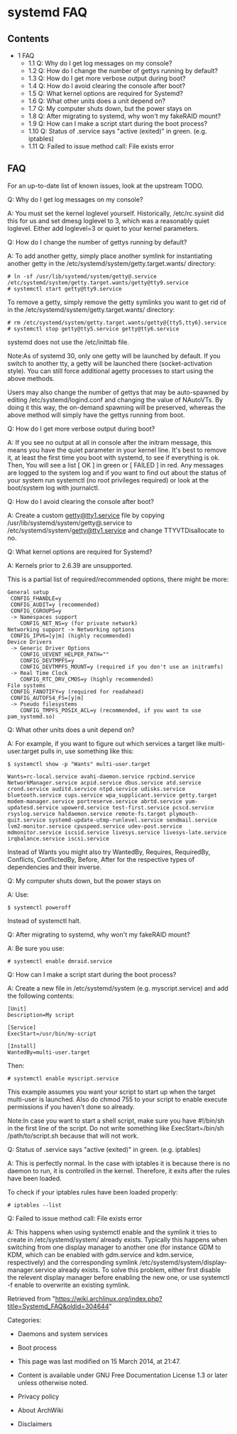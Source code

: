 systemd FAQ
===========

Contents
--------

-   1 FAQ
    -   1.1 Q: Why do I get log messages on my console?
    -   1.2 Q: How do I change the number of gettys running by default?
    -   1.3 Q: How do I get more verbose output during boot?
    -   1.4 Q: How do I avoid clearing the console after boot?
    -   1.5 Q: What kernel options are required for Systemd?
    -   1.6 Q: What other units does a unit depend on?
    -   1.7 Q: My computer shuts down, but the power stays on
    -   1.8 Q: After migrating to systemd, why won't my fakeRAID mount?
    -   1.9 Q: How can I make a script start during the boot process?
    -   1.10 Q: Status of .service says "active (exited)" in green.
        (e.g. iptables)
    -   1.11 Q: Failed to issue method call: File exists error

FAQ
---

For an up-to-date list of known issues, look at the upstream TODO.

Q: Why do I get log messages on my console?

A: You must set the kernel loglevel yourself. Historically,
/etc/rc.sysinit did this for us and set dmesg loglevel to 3, which was a
reasonably quiet loglevel. Either add loglevel=3 or quiet to your kernel
parameters.

Q: How do I change the number of gettys running by default?

A: To add another getty, simply place another symlink for instantiating
another getty in the /etc/systemd/system/getty.target.wants/ directory:

    # ln -sf /usr/lib/systemd/system/getty@.service /etc/systemd/system/getty.target.wants/getty@tty9.service
    # systemctl start getty@tty9.service

To remove a getty, simply remove the getty symlinks you want to get rid
of in the /etc/systemd/system/getty.target.wants/ directory:

    # rm /etc/systemd/system/getty.target.wants/getty@{tty5,tty6}.service
    # systemctl stop getty@tty5.service getty@tty6.service

systemd does not use the /etc/inittab file.

Note:As of systemd 30, only one getty will be launched by default. If
you switch to another tty, a getty will be launched there
(socket-activation style). You can still force additional agetty
processes to start using the above methods.

Users may also change the number of gettys that may be auto-spawned by
editing /etc/systemd/logind.conf and changing the value of NAutoVTs. By
doing it this way, the on-demand spawning will be preserved, whereas the
above method will simply have the gettys running from boot.

Q: How do I get more verbose output during boot?

A: If you see no output at all in console after the initram message,
this means you have the quiet parameter in your kernel line. It's best
to remove it, at least the first time you boot with systemd, to see if
everything is ok. Then, You will see a list [ OK ] in green or
[ FAILED ] in red. Any messages are logged to the system log and if you
want to find out about the status of your system run systemctl (no root
privileges required) or look at the boot/system log with journalctl.

Q: How do I avoid clearing the console after boot?

A: Create a custom getty@tty1.service file by copying
/usr/lib/systemd/system/getty@.service to
/etc/systemd/system/getty@tty1.service and change TTYVTDisallocate to
no.

Q: What kernel options are required for Systemd?

A: Kernels prior to 2.6.39 are unsupported.

This is a partial list of required/recommended options, there might be
more:

    General setup
     CONFIG_FHANDLE=y
     CONFIG_AUDIT=y (recommended)
     CONFIG_CGROUPS=y
     -> Namespaces support
        CONFIG_NET_NS=y (for private network)
    Networking support -> Networking options
     CONFIG_IPV6=[y|m] (highly recommended)
    Device Drivers
     -> Generic Driver Options
        CONFIG_UEVENT_HELPER_PATH=""
        CONFIG_DEVTMPFS=y
        CONFIG_DEVTMPFS_MOUNT=y (required if you don't use an initramfs)
     -> Real Time Clock
        CONFIG_RTC_DRV_CMOS=y (highly recommended)
    File systems
     CONFIG_FANOTIFY=y (required for readahead)
     CONFIG_AUTOFS4_FS=[y|m]
     -> Pseudo filesystems
        CONFIG_TMPFS_POSIX_ACL=y (recommended, if you want to use pam_systemd.so)

Q: What other units does a unit depend on?

A: For example, if you want to figure out which services a target like
multi-user.target pulls in, use something like this:

    $ systemctl show -p "Wants" multi-user.target

    Wants=rc-local.service avahi-daemon.service rpcbind.service NetworkManager.service acpid.service dbus.service atd.service crond.service auditd.service ntpd.service udisks.service bluetooth.service cups.service wpa_supplicant.service getty.target modem-manager.service portreserve.service abrtd.service yum-updatesd.service upowerd.service test-first.service pcscd.service rsyslog.service haldaemon.service remote-fs.target plymouth-quit.service systemd-update-utmp-runlevel.service sendmail.service lvm2-monitor.service cpuspeed.service udev-post.service mdmonitor.service iscsid.service livesys.service livesys-late.service irqbalance.service iscsi.service

Instead of Wants you might also try WantedBy, Requires, RequiredBy,
Conflicts, ConflictedBy, Before, After for the respective types of
dependencies and their inverse.

Q: My computer shuts down, but the power stays on

A: Use:

    $ systemctl poweroff

Instead of systemctl halt.

Q: After migrating to systemd, why won't my fakeRAID mount?

A: Be sure you use:

    # systemctl enable dmraid.service

Q: How can I make a script start during the boot process?

A: Create a new file in /etc/systemd/system (e.g. myscript.service) and
add the following contents:

    [Unit]
    Description=My script

    [Service]
    ExecStart=/usr/bin/my-script

    [Install]
    WantedBy=multi-user.target 

Then:

    # systemctl enable myscript.service

This example assumes you want your script to start up when the target
multi-user is launched. Also do chmod 755 to your script to enable
execute permissions if you haven't done so already.

Note:In case you want to start a shell script, make sure you have
#!/bin/sh in the first line of the script. Do not write something like
ExecStart=/bin/sh /path/to/script.sh because that will not work.

Q: Status of .service says "active (exited)" in green. (e.g. iptables)

A: This is perfectly normal. In the case with iptables it is because
there is no daemon to run, it is controlled in the kernel. Therefore, it
exits after the rules have been loaded.

To check if your iptables rules have been loaded properly:

    # iptables --list

Q: Failed to issue method call: File exists error

A: This happens when using systemctl enable and the symlink it tries to
create in /etc/systemd/system/ already exists. Typically this happens
when switching from one display manager to another one (for instance GDM
to KDM, which can be enabled with gdm.service and kdm.service,
respectively) and the corresponding symlink
/etc/systemd/system/display-manager.service already exists. To solve
this problem, either first disable the relevent display manager before
enabling the new one, or use systemctl -f enable to overwrite an
existing symlink.

Retrieved from
"https://wiki.archlinux.org/index.php?title=Systemd_FAQ&oldid=304644"

Categories:

-   Daemons and system services
-   Boot process

-   This page was last modified on 15 March 2014, at 21:47.
-   Content is available under GNU Free Documentation License 1.3 or
    later unless otherwise noted.
-   Privacy policy
-   About ArchWiki
-   Disclaimers
